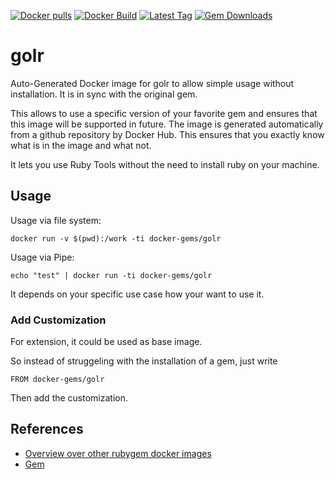 [![Docker pulls](https://img.shields.io/docker/pulls/rubygem/golr.svg)](https://hub.docker.com/r/rubygem/golr/)
[![Docker Build](https://img.shields.io/docker/automated/rubygem/golr.svg)](https://hub.docker.com/r/rubygem/golr/)
[![Latest Tag](https://img.shields.io/github/tag/docker-rubygem/golr.svg)](https://hub.docker.com/r/rubygem/golr/)
[![Gem Downloads](https://img.shields.io/gem/dt/golr.svg)](https://rubygems.org/gems/golr/)
# golr

Auto-Generated Docker image for golr to allow simple usage without installation.
It is in sync with the original gem.

This allows to use a specific version of your favorite gem and ensures that this image will be supported in future.
The image is generated automatically from a github repository by Docker Hub.
This ensures that you exactly know what is in the image and what not.

It lets you use Ruby Tools without the need to install ruby on your machine.

## Usage

Usage via file system:

`docker run -v $(pwd):/work -ti docker-gems/golr`

Usage via Pipe:

`echo "test" | docker run -ti docker-gems/golr`

It depends on your specific use case how your want to use it.

### Add Customization

For extension, it could be used as base image.

So instead of struggeling with the installation of a gem, just write

`FROM docker-gems/golr`

Then add the customization.

## References

 - [Overview over other rubygem docker images](https://github.com/thinkbot/docker-rubygem)
 - [Gem](https://rubygems.org/gems/golr/)
